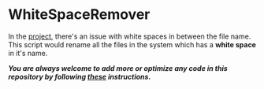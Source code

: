 # WhiteSpaceRemover
In the [project]( https://github.com/users/Aman9026/projects/2 ), there's an issue with white spaces in between the file name.
This script would rename all the files in the system which has a __white space__ in it's name.


***You are always welcome to add more or optimize any code in this repository by following [these](https://github.com/Aman9026/WhiteSpaceRemover/blob/master/Contribute.md) instructions.***


